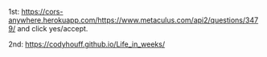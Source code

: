 1st: https://cors-anywhere.herokuapp.com/https://www.metaculus.com/api2/questions/3479/
and click yes/accept.

2nd: https://codyhouff.github.io/Life_in_weeks/
